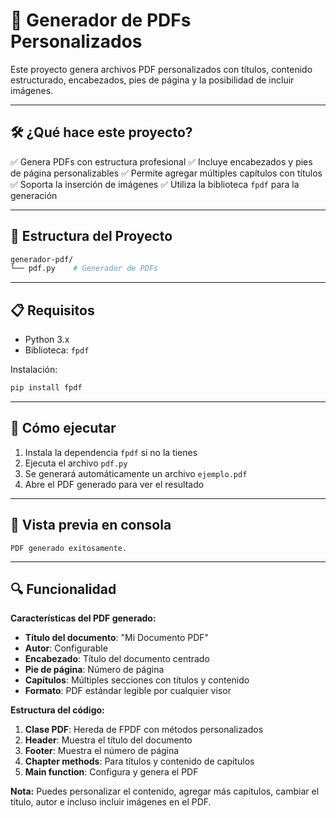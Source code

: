 # 📄 Generador de PDFs Personalizados

Este proyecto genera archivos PDF personalizados con títulos, contenido estructurado, encabezados, pies de página y la posibilidad de incluir imágenes.

---

## 🛠️ ¿Qué hace este proyecto?

✅ Genera PDFs con estructura profesional
✅ Incluye encabezados y pies de página personalizables
✅ Permite agregar múltiples capítulos con títulos
✅ Soporta la inserción de imágenes
✅ Utiliza la biblioteca `fpdf` para la generación

---

## 📁 Estructura del Proyecto

```bash
generador-pdf/
└── pdf.py    # Generador de PDFs
```

---

## 📋 Requisitos

- Python 3.x
- Biblioteca: `fpdf`

Instalación:
```bash
pip install fpdf
```

---

## 🚀 Cómo ejecutar

1. Instala la dependencia `fpdf` si no la tienes
2. Ejecuta el archivo `pdf.py`
3. Se generará automáticamente un archivo `ejemplo.pdf`
4. Abre el PDF generado para ver el resultado

---

## 📸 Vista previa en consola

```plaintext
PDF generado exitosamente.
```

---

## 🔍 Funcionalidad

**Características del PDF generado:**
- **Título del documento**: "Mi Documento PDF"
- **Autor**: Configurable
- **Encabezado**: Título del documento centrado
- **Pie de página**: Número de página
- **Capítulos**: Múltiples secciones con títulos y contenido
- **Formato**: PDF estándar legible por cualquier visor

**Estructura del código:**
1. **Clase PDF**: Hereda de FPDF con métodos personalizados
2. **Header**: Muestra el título del documento
3. **Footer**: Muestra el número de página
4. **Chapter methods**: Para títulos y contenido de capítulos
5. **Main function**: Configura y genera el PDF

**Nota:** Puedes personalizar el contenido, agregar más capítulos, cambiar el título, autor e incluso incluir imágenes en el PDF.
